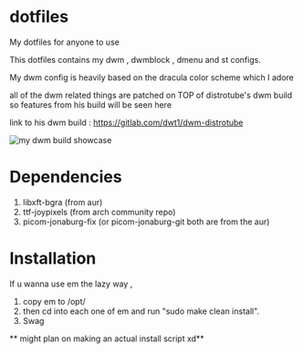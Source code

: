 # dotfiles
My dotfiles for anyone to use


This dotfiles contains my dwm , dwmblock , dmenu and st configs.

My dwm config is heavily based on the dracula color scheme which I adore 

all of the dwm related things are patched on TOP of distrotube's dwm build
so features from his build will be seen here

link to his dwm build : https://gitlab.com/dwt1/dwm-distrotube

![my dwm build showcase](https://cdn.discordapp.com/attachments/809664984187404288/932270436480348250/unknown.png)

# Dependencies

1) libxft-bgra (from aur)
2) ttf-joypixels (from arch community repo)
3) picom-jonaburg-fix (or picom-jonaburg-git both are from the aur)

# Installation
If u wanna use em the lazy way ,
1) copy em to /opt/ 
2) then cd into each one of em and run "sudo make clean install".
3) Swag


** might plan on making an actual install script xd**
